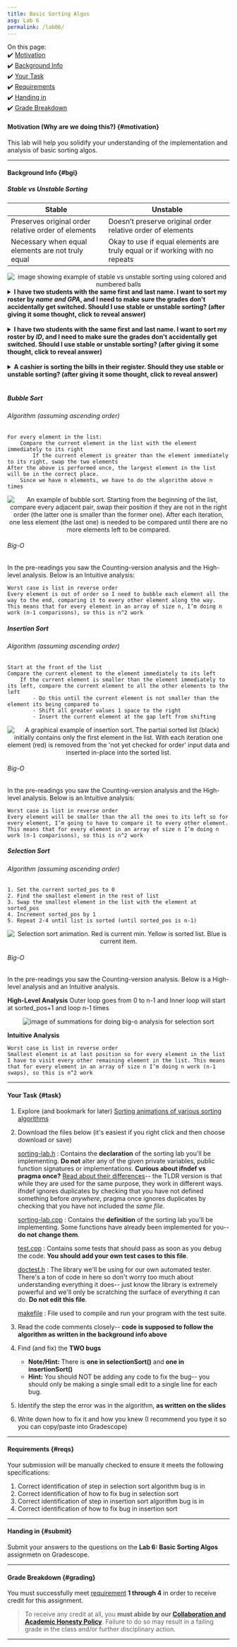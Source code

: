 ```yaml
---
title: Basic Sorting Algos
asg: Lab 6
permalink: /lab06/
---
```


On this page:  
✔️ [Motivation](#motivation)  
✔️ [Background Info](#bgi)  
✔️ [Your Task](#task)  
✔️ [Requirements](#reqs)  
✔️ [Handing in](#submit)  
✔️ [Grade Breakdown](#grading)

#### Motivation (Why are we doing this?) {#motivation}
This lab will help you solidify your understanding of the implementation and analysis of basic sorting algos.

---

#### Background Info {#bgi}

##### Stable vs Unstable Sorting

| Stable      | Unstable |
| ----------- | ----------- |
| Preserves original order relative order of elements | Doesn’t preserve original order relative order of elements |
| Necessary when equal elements are not truly equal | Okay to use if equal elements are truly equal or if working with no repeats |

<center>
	<img alt="image showing example of stable vs unstable sorting using colored and numbered balls" src="https://www.baeldung.com/wp-content/uploads/2019/08/Stable-vs-Unstable-1.png"/>
</center>

<details>
    <summary><strong>I have two students with the same first and last name. I want to sort my roster  by <em>name and GPA</em>, and I need to make sure the grades don't accidentally get switched. Should I use stable or unstable sorting? (after giving it some thought, click to reveal answer)</strong></summary>

Since I need to make sure the grades don't accidentally get switched, I need to make sure that when I sort my roster, the names stay in the <strong>correct relative order</strong>. This means I should use <strong> a stable sorting algo </strong>.

</details>

<br>

<details>
    <summary><strong>I have two students with the same first and last name. I want to sort my roster  by <em>ID</em>, and I need to make sure the grades don't accidentally get switched. Should I use stable or unstable sorting? (after giving it some thought, click to reveal answer)</strong></summary>

Since ID numbers are <strong>unique</strong>, I can use <strong> an unstable sorting algo </strong>.

</details>

<br>

<details>
    <summary><strong>A cashier is sorting the bills in their register. Should they use stable or unstable sorting? (after giving it some thought, click to reveal answer)</strong></summary>

Since a $10 bill is the same as any other $10 dollar bill, <strong>relative order doesn’t matter</strong>. This means the cashier can use <strong> an unstable sorting algo </strong>.

</details>

<br>


##### Bubble Sort
###### Algorithm (assuming ascending order)
```
For every element in the list:
	Compare the current element in the list with the element immediately to its right
		If the current element is greater than the element immediately to its right, swap the two elements
After the above is performed once, the largest element in the list will be in the correct place. 
	Since we have n elements, we have to do the algorithm above n times
```

<center>
	<img alt="An example of bubble sort. Starting from the beginning of the list, compare every adjacent pair, swap their position if they are not in the right order (the latter one is smaller than the former one). After each iteration, one less element (the last one) is needed to be compared until there are no more elements left to be compared." src="https://upload.wikimedia.org/wikipedia/commons/c/c8/Bubble-sort-example-300px.gif"/>
</center>

###### Big-O
In the pre-readings you saw the Counting-version analysis and the High-level analysis. Below is an Intuitive analysis: 
```
Worst case is list in reverse order
Every element is out of order so I need to bubble each element all the way to the end, comparing it to every other element along the way. This means that for every element in an array of size n, I’m doing n work (n-1 comparisons), so this is n^2 work
```

##### Insertion Sort
###### Algorithm (assuming ascending order)
```
Start at the front of the list
Compare the current element to the element immediately to its left 
	If the current element is smaller than the element immediately to its left, compare the current element to all the other elements to the left
		- Do this until the current element is not smaller than the element its being compared to
		- Shift all greater values 1 space to the right
		- Insert the current element at the gap left from shifting

```

<center>
	<img alt="A graphical example of insertion sort. The partial sorted list (black) initially contains only the first element in the list. With each iteration one element (red) is removed from the 'not yet checked for order' input data and inserted in-place into the sorted list." src="https://upload.wikimedia.org/wikipedia/commons/0/0f/Insertion-sort-example-300px.gif"/>
</center>

###### Big-O
In the pre-readings you saw the Counting-version analysis and the High-level analysis. Below is an Intuitive analysis: 
```
Worst case is list in reverse order
Every element will be smaller than the all the ones to its left so for every element, I’m going to have to compare it to every other element. This means that for every element in an array of size n I’m doing n work (n-1 comparisons), so this is n^2 work

```

##### Selection Sort
###### Algorithm (assuming ascending order)
```
1. Set the current sorted_pos to 0
2. Find the smallest element in the rest of list
3. Swap the smallest element in the list with the element at sorted_pos
4. Increment sorted_pos by 1
5. Repeat 2-4 until list is sorted (until sorted_pos is n-1)

```

<center>
	<img alt="Selection sort animation. Red is current min. Yellow is sorted list. Blue is current item." src="https://upload.wikimedia.org/wikipedia/commons/9/94/Selection-Sort-Animation.gif"/>
</center>

###### Big-O
In the pre-readings you saw the Counting-version analysis. Below is a High-level analysis and an Intuitive analysis.

**High-Level Analysis**
Outer loop goes from 0 to n-1 and Inner loop will start at sorted_pos+1 and loop n-1 times
<center>
	<img alt="image of summations for doing big-o analysis for selection sort" src="/sm21/labs/lab06/selection-sort-summations.png"/>
</center>

**Intuitive Analysis**

```
Worst case is list in reverse order
Smallest element is at last position so for every element in the list I have to visit every other remaining element in the list. This means that for every element in an array of size n I’m doing n work (n-1 swaps), so this is n^2 work
```

---

#### Your Task {#task}

1. Explore (and bookmark for later) [Sorting animations of various sorting algorithms](https://www.toptal.com/developers/sorting-algorithms)
2. Download the files below (it's easiest if you right click and then choose download or save)

    [sorting-lab.h](/sm21/labs/lab06/template-code/sorting-lab.h)
    : Contains the **declaration** of the sorting lab you'll be implementing. **Do not** alter any of the given private variables, public function signatures or implementations. **Curious about ifndef vs pragma once?** [Read about their differences](https://en.cppreference.com/w/cpp/preprocessor/impl)-- the TLDR version is that while they are used for the same purpose, they work in different ways. ifndef ignores duplicates by checking that you have not defined something before *anywhere*, pragma once ignores duplicates by checking that you have not included the *same file*.

    [sorting-lab.cpp](/sm21/labs/lab06/template-code/sorting-lab.cpp)
    : Contains the **definition** of the sorting lab you'll be implementing. Some functions have already been implemented for you-- **do not change them**. 

    [test.cpp](/sm21/labs/lab06/template-code/test.cpp)
    : Contains some tests that should pass as soon as you debug the code. **You should add your own test cases to this file**.

    [doctest.h](/sm21/labs/lab06/template-code/doctest.h)
    : The library we'll be using for our own automated tester. There's a ton of code in here so don't worry too much about understanding everything it does-- just know the library is extremely powerful and we'll only be scratching the surface of everything it can do. **Do not edit this file**.

    [makefile](/sm21/labs/lab06/template-code/makefile)
    : File used to compile and run your program with the test suite. 
3. Read the code comments closely-- **code is supposed to follow the algorithm as written in the background info above**
4. Find (and fix) the **TWO bugs**
    - **Note/Hint:** There is **one in selectionSort()** and **one in insertionSort()**
    - **Hint:** You should NOT be adding any code to fix the bug-- you should only be making a single small edit to a single line for each bug.
5. Identify the step the error was in the algorithm, **as written on the slides**
6. Write down how to fix it and how you knew (I recommend you type it so you can copy/paste into Gradescope)

---

#### Requirements {#reqs}
Your submission will be manually checked to ensure it meets the following specifications:  

1. Correct identification of step in selection sort algorithm bug is in
2. Correct identification of how to fix bug in selection sort
3. Correct identification of step in insertion sort algorithm bug is in
4. Correct identification of how to fix bug in insertion sort

---

#### Handing in {#submit}
Submit your answers to the questions on the **Lab 6: Basic Sorting Algos** assignmetn on Gradescope.

---

#### Grade Breakdown {#grading}
You must successfully meet [requirement](#reqs) **1 through 4** in order to receive credit for this assignment.

> To receive any credit at all, you **must abide by our [Collaboration and Academic Honesty Policy](/sm21/policies/#integrity)**. Failure to do so may result in a failing grade in the class and/or further disciplinary action.

---